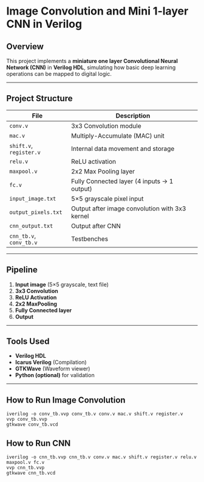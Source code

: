 # Image Convolution and Mini 1-layer CNN in Verilog 

## Overview
This project implements a **miniature one layer Convolutional Neural Network (CNN)** in **Verilog HDL**, simulating how basic deep learning operations can be mapped to digital logic.

---

## Project Structure

| File | Description |
|------|-------------|
| `conv.v` | 3x3 Convolution module |
| `mac.v` | Multiply-Accumulate (MAC) unit |
| `shift.v`, `register.v` | Internal data movement and storage |
| `relu.v` | ReLU activation |
| `maxpool.v` | 2x2 Max Pooling layer |
| `fc.v` | Fully Connected layer (4 inputs → 1 output) |
| `input_image.txt` | 5×5 grayscale pixel input |
| `output_pixels.txt` | Output after image convolution with 3x3 kernel |
| `cnn_output.txt` | Output after CNN |
| `cnn_tb.v`, `conv_tb.v` | Testbenches |

---

## Pipeline

1. **Input image** (5×5 grayscale, text file)
2. **3x3 Convolution**
3. **ReLU Activation**
4. **2x2 MaxPooling**
5. **Fully Connected layer**
6. **Output**

---

## Tools Used

- **Verilog HDL**
- **Icarus Verilog** (Compilation)
- **GTKWave** (Waveform viewer)
- **Python (optional)** for validation

---

## How to Run Image Convolution

   ```terminal
   iverilog -o conv_tb.vvp conv_tb.v conv.v mac.v shift.v register.v
   vvp conv_tb.vvp
   gtkwave conv_tb.vcd
```
## How to Run CNN

   ```terminal
   iverilog -o cnn_tb.vvp cnn_tb.v conv.v mac.v shift.v register.v relu.v maxpool.v fc.v
   vvp cnn_tb.vvp
   gtkwave cnn_tb.vcd
```
